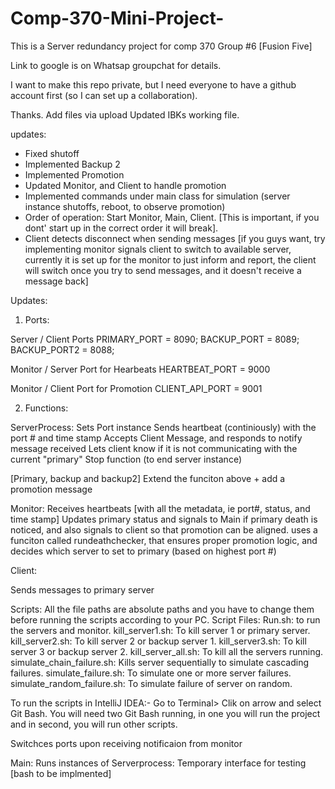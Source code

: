 # Comp-370-Mini-Project-
This is a Server redundancy project for comp 370 Group #6 [Fusion Five] 

Link to google is on Whatsap groupchat for details. 

I want to make this repo private, but I need everyone to have a github account first (so I can set up a collaboration). 

Thanks. 
Add files via upload
Updated IBKs working file. 

updates: 
- Fixed shutoff
- Implemented Backup 2
- Implemented Promotion 
- Updated Monitor, and Client to handle promotion
- Implemented commands under main class for simulation (server instance shutoffs, reboot, to observe promotion) 
- Order of operation: Start Monitor, Main, Client. [This is important, if you dont' start up in the correct order it will break].
- Client detects disconnect when sending messages [if you guys want, try implementing monitor signals client to switch to available server, currently it is set up for the monitor to just inform and report, the client will switch once you try to send messages, and it doesn't receive a message back]



Updates: 

1. Ports:

Server / Client Ports 
PRIMARY_PORT = 8090;
BACKUP_PORT = 8089;
BACKUP_PORT2 = 8088;

Monitor / Server Port for Hearbeats
HEARTBEAT_PORT = 9000

Monitor / Client Port for Promotion 
CLIENT_API_PORT = 9001

2. Functions:

ServerProcess: 
Sets Port instance 
Sends heartbeat (continiously) with the port # and time stamp
Accepts Client Message, and responds to notify message received
Lets client know if it is not communicating with the current "primary" 
Stop function (to end server instance) 

[Primary, backup and backup2] 
Extend the funciton above + add a promotion message 

Monitor: 
Receives heartbeats [with all the metadata, ie port#, status, and time stamp] 
Updates primary status and signals to Main if primary death is noticed, and also signals to client so that promotion can be aligned. 
uses a funciton called rundeathchecker, that ensures proper promotion logic, and decides which server to set to primary (based on highest port #) 

Client: 

Sends messages to primary server

Scripts:
All the file paths are absolute paths and you have to change them before running the scripts according to your PC. 
Script Files:
Run.sh: to run the servers and monitor.
kill_server1.sh: To kill server 1 or primary server.
kill_server2.sh: To kill server 2 or backup server 1.
kill_server3.sh: To kill server 3 or backup server 2.
kill_server_all.sh: To kill all the servers running.
simulate_chain_failure.sh: Kills server sequentially to simulate cascading failures.
simulate_failure.sh: To simulate one or more server failures.
simulate_random_failure.sh: To simulate failure of server on random.

To run the scripts in IntelliJ IDEA:- 
Go to Terminal> Clik on arrow and select Git Bash.
You will need two Git Bash running, in one you will run the project and in second, you will run other scripts.

Switchces ports upon receiving notificaion from monitor



Main: 
Runs instances of Serverprocess: 
Temporary interface for testing [bash to be implmented]
